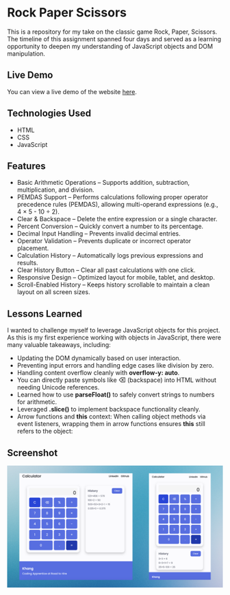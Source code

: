 # Rock Paper Scissors

This is a repository for my take on the classic game Rock, Paper, Scissors. The timeline of this assignment spanned four days and served as a learning opportunity to deepen my understanding of JavaScript objects and DOM manipulation.

## Live Demo

You can view a live demo of the website [here](https://calculator-alpha-kohl-41.vercel.app/).

## Technologies Used

- HTML
- CSS
- JavaScript

## Features

- Basic Arithmetic Operations – Supports addition, subtraction, multiplication, and division.
- PEMDAS Support – Performs calculations following proper operator precedence rules (PEMDAS), allowing multi-operand expressions (e.g., 4 × 5 - 10 ÷ 2).
- Clear & Backspace – Delete the entire expression or a single character.
- Percent Conversion – Quickly convert a number to its percentage.
- Decimal Input Handling – Prevents invalid decimal entries.
- Operator Validation – Prevents duplicate or incorrect operator placement.
- Calculation History – Automatically logs previous expressions and results.
- Clear History Button – Clear all past calculations with one click.
- Responsive Design – Optimized layout for mobile, tablet, and desktop.
- Scroll-Enabled History – Keeps history scrollable to maintain a clean layout on all screen sizes.

## Lessons Learned

I wanted to challenge myself to leverage JavaScript objects for this project. As this is my first experience working with objects in JavaScript, there were many valuable takeaways, including:

- Updating the DOM dynamically based on user interaction.
- Preventing input errors and handling edge cases like division by zero.
- Handling content overflow cleanly with __overflow-y: auto__.
- You can directly paste symbols like ⌫ (backspace) into HTML without needing Unicode references.
- Learned how to use __parseFloat()__ to safely convert strings to numbers for arithmetic.
- Leveraged __.slice()__ to implement backspace functionality cleanly.
- Arrow functions and __this__ context:
When calling object methods via event listeners, wrapping them in arrow functions ensures __this__ still refers to the object:

## Screenshot

![Screenshot 1](/images/preview.png)